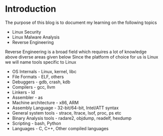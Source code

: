 # Introduction

The purpose of this blog is to document my learning on the following topics

- Linux Security
- Linux Malware Analysis
- Reverse Engineering

Reverse Engineering is a broad field which requires a lot of knowledge above diverse areas given below
Since the platform of choice for us is Linux we will name tools specific to Linux

- OS Internals - Linux, kernel, libc
- File Formats - ELF, others
- Debuggers - gdb, crash, kdb
- Compilers - gcc, llvm
- Linkers - ld
- Assembler - as
- Machine architecture - x86, ARM
- Assembly Language - 32-bit/64-bit, Intel/ATT syntax
- General system tools - strace, ltrace, lsof, proc, ps etc
- Binary Analysis tools - radare2, objdump, readelf, hexdump
- Scripting - bash, Python
- Languages - C, C++, Other compiled languages
